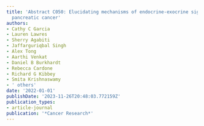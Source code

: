 ```yaml
---
title: 'Abstract C050: Elucidating mechanisms of endocrine-exocrine signaling in obesity-driven
  pancreatic cancer'
authors:
- Cathy C Garcia
- Lauren Lawres
- Sherry Agabiti
- Jaffarguriqbal Singh
- Alex Tong
- Aarthi Venkat
- Daniel B Burkhardt
- Rebecca Cardone
- Richard G Kibbey
- Smita Krishnaswamy
- ' others'
date: '2022-01-01'
publishDate: '2023-11-26T20:48:03.772159Z'
publication_types:
- article-journal
publication: '*Cancer Research*'
---
```


